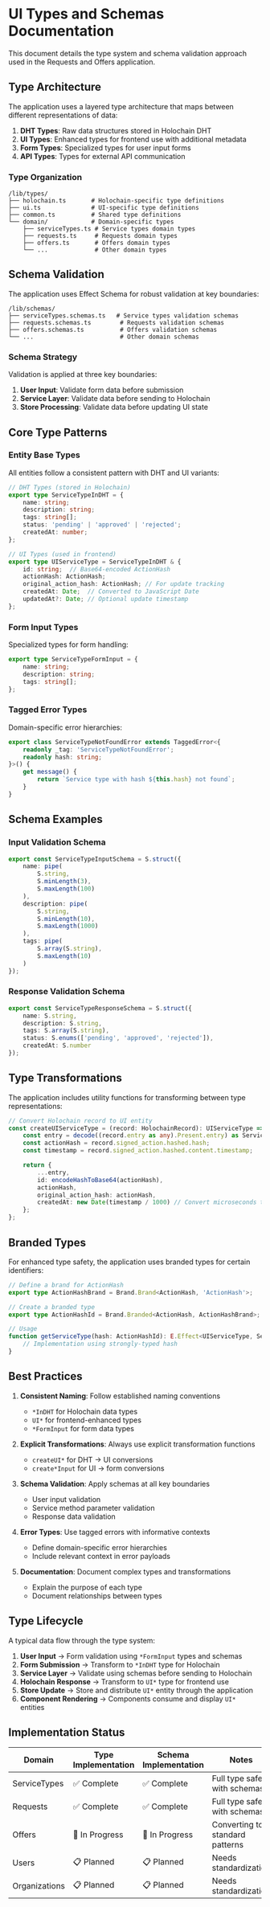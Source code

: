 # UI Types and Schemas Documentation

This document details the type system and schema validation approach used in the Requests and Offers application.

## Type Architecture

The application uses a layered type architecture that maps between different representations of data:

1. **DHT Types**: Raw data structures stored in Holochain DHT
2. **UI Types**: Enhanced types for frontend use with additional metadata
3. **Form Types**: Specialized types for user input forms
4. **API Types**: Types for external API communication

### Type Organization

```
/lib/types/
├── holochain.ts       # Holochain-specific type definitions
├── ui.ts              # UI-specific type definitions
├── common.ts          # Shared type definitions
└── domain/            # Domain-specific types
    ├── serviceTypes.ts # Service types domain types
    ├── requests.ts     # Requests domain types
    ├── offers.ts       # Offers domain types
    └── ...             # Other domain types
```

## Schema Validation

The application uses Effect Schema for robust validation at key boundaries:

```
/lib/schemas/
├── serviceTypes.schemas.ts   # Service types validation schemas
├── requests.schemas.ts        # Requests validation schemas
├── offers.schemas.ts          # Offers validation schemas
└── ...                        # Other domain schemas
```

### Schema Strategy

Validation is applied at three key boundaries:

1. **User Input**: Validate form data before submission
2. **Service Layer**: Validate data before sending to Holochain
3. **Store Processing**: Validate data before updating UI state

## Core Type Patterns

### Entity Base Types

All entities follow a consistent pattern with DHT and UI variants:

```typescript
// DHT Types (stored in Holochain)
export type ServiceTypeInDHT = {
    name: string;
    description: string;
    tags: string[];
    status: 'pending' | 'approved' | 'rejected';
    createdAt: number;
};

// UI Types (used in frontend)
export type UIServiceType = ServiceTypeInDHT & {
    id: string;  // Base64-encoded ActionHash
    actionHash: ActionHash;
    original_action_hash: ActionHash; // For update tracking
    createdAt: Date;  // Converted to JavaScript Date
    updatedAt?: Date; // Optional update timestamp
};
```

### Form Input Types

Specialized types for form handling:

```typescript
export type ServiceTypeFormInput = {
    name: string;
    description: string;
    tags: string[];
};
```

### Tagged Error Types

Domain-specific error hierarchies:

```typescript
export class ServiceTypeNotFoundError extends TaggedError<{
    readonly _tag: 'ServiceTypeNotFoundError';
    readonly hash: string;
}>() {
    get message() {
        return `Service type with hash ${this.hash} not found`;
    }
}
```

## Schema Examples

### Input Validation Schema

```typescript
export const ServiceTypeInputSchema = S.struct({
    name: pipe(
        S.string,
        S.minLength(3),
        S.maxLength(100)
    ),
    description: pipe(
        S.string,
        S.minLength(10),
        S.maxLength(1000)
    ),
    tags: pipe(
        S.array(S.string),
        S.maxLength(10)
    )
});
```

### Response Validation Schema

```typescript
export const ServiceTypeResponseSchema = S.struct({
    name: S.string,
    description: S.string,
    tags: S.array(S.string),
    status: S.enums(['pending', 'approved', 'rejected']),
    createdAt: S.number
});
```

## Type Transformations

The application includes utility functions for transforming between type representations:

```typescript
// Convert Holochain record to UI entity
const createUIServiceType = (record: HolochainRecord): UIServiceType => {
    const entry = decode((record.entry as any).Present.entry) as ServiceTypeInDHT;
    const actionHash = record.signed_action.hashed.hash;
    const timestamp = record.signed_action.hashed.content.timestamp;

    return {
        ...entry,
        id: encodeHashToBase64(actionHash),
        actionHash,
        original_action_hash: actionHash,
        createdAt: new Date(timestamp / 1000) // Convert microseconds to milliseconds
    };
};
```

## Branded Types

For enhanced type safety, the application uses branded types for certain identifiers:

```typescript
// Define a brand for ActionHash
export type ActionHashBrand = Brand.Brand<ActionHash, 'ActionHash'>;

// Create a branded type
export type ActionHashId = Brand.Branded<ActionHash, ActionHashBrand>;

// Usage
function getServiceType(hash: ActionHashId): E.Effect<UIServiceType, ServiceTypeError> {
    // Implementation using strongly-typed hash
}
```

## Best Practices

1. **Consistent Naming**: Follow established naming conventions
    - `*InDHT` for Holochain data types
    - `UI*` for frontend-enhanced types
    - `*FormInput` for form data types

2. **Explicit Transformations**: Always use explicit transformation functions
    - `createUI*` for DHT → UI conversions
    - `create*Input` for UI → form conversions

3. **Schema Validation**: Apply schemas at all key boundaries
    - User input validation
    - Service method parameter validation
    - Response data validation

4. **Error Types**: Use tagged errors with informative contexts
    - Define domain-specific error hierarchies
    - Include relevant context in error payloads

5. **Documentation**: Document complex types and transformations
    - Explain the purpose of each type
    - Document relationships between types

## Type Lifecycle

A typical data flow through the type system:

1. **User Input** → Form validation using `*FormInput` types and schemas
2. **Form Submission** → Transform to `*InDHT` type for Holochain
3. **Service Layer** → Validate using schemas before sending to Holochain
4. **Holochain Response** → Transform to `UI*` type for frontend use
5. **Store Update** → Store and distribute `UI*` entity through the application
6. **Component Rendering** → Components consume and display `UI*` entities

## Implementation Status

| Domain        | Type Implementation | Schema Implementation | Notes                           |
|---------------|---------------------|-----------------------|---------------------------------|
| ServiceTypes  | ✅ Complete          | ✅ Complete            | Full type safety with schemas   |
| Requests      | ✅ Complete          | ✅ Complete            | Full type safety with schemas   |
| Offers        | 🔄 In Progress      | 🔄 In Progress        | Converting to standard patterns |
| Users         | 📋 Planned          | 📋 Planned            | Needs standardization           |
| Organizations | 📋 Planned          | 📋 Planned            | Needs standardization           |
